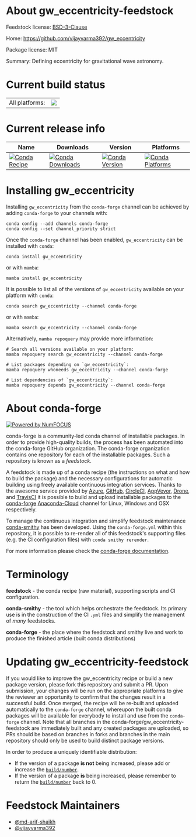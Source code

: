 About gw_eccentricity-feedstock
===============================

Feedstock license: [BSD-3-Clause](https://github.com/conda-forge/gw_eccentricity-feedstock/blob/main/LICENSE.txt)

Home: https://github.com/vijayvarma392/gw_eccentricity

Package license: MIT

Summary: Defining eccentricity for gravitational wave astronomy.

Current build status
====================


<table><tr><td>All platforms:</td>
    <td>
      <a href="https://dev.azure.com/conda-forge/feedstock-builds/_build/latest?definitionId=19625&branchName=main">
        <img src="https://dev.azure.com/conda-forge/feedstock-builds/_apis/build/status/gw_eccentricity-feedstock?branchName=main">
      </a>
    </td>
  </tr>
</table>

Current release info
====================

| Name | Downloads | Version | Platforms |
| --- | --- | --- | --- |
| [![Conda Recipe](https://img.shields.io/badge/recipe-gw_eccentricity-green.svg)](https://anaconda.org/conda-forge/gw_eccentricity) | [![Conda Downloads](https://img.shields.io/conda/dn/conda-forge/gw_eccentricity.svg)](https://anaconda.org/conda-forge/gw_eccentricity) | [![Conda Version](https://img.shields.io/conda/vn/conda-forge/gw_eccentricity.svg)](https://anaconda.org/conda-forge/gw_eccentricity) | [![Conda Platforms](https://img.shields.io/conda/pn/conda-forge/gw_eccentricity.svg)](https://anaconda.org/conda-forge/gw_eccentricity) |

Installing gw_eccentricity
==========================

Installing `gw_eccentricity` from the `conda-forge` channel can be achieved by adding `conda-forge` to your channels with:

```
conda config --add channels conda-forge
conda config --set channel_priority strict
```

Once the `conda-forge` channel has been enabled, `gw_eccentricity` can be installed with `conda`:

```
conda install gw_eccentricity
```

or with `mamba`:

```
mamba install gw_eccentricity
```

It is possible to list all of the versions of `gw_eccentricity` available on your platform with `conda`:

```
conda search gw_eccentricity --channel conda-forge
```

or with `mamba`:

```
mamba search gw_eccentricity --channel conda-forge
```

Alternatively, `mamba repoquery` may provide more information:

```
# Search all versions available on your platform:
mamba repoquery search gw_eccentricity --channel conda-forge

# List packages depending on `gw_eccentricity`:
mamba repoquery whoneeds gw_eccentricity --channel conda-forge

# List dependencies of `gw_eccentricity`:
mamba repoquery depends gw_eccentricity --channel conda-forge
```


About conda-forge
=================

[![Powered by
NumFOCUS](https://img.shields.io/badge/powered%20by-NumFOCUS-orange.svg?style=flat&colorA=E1523D&colorB=007D8A)](https://numfocus.org)

conda-forge is a community-led conda channel of installable packages.
In order to provide high-quality builds, the process has been automated into the
conda-forge GitHub organization. The conda-forge organization contains one repository
for each of the installable packages. Such a repository is known as a *feedstock*.

A feedstock is made up of a conda recipe (the instructions on what and how to build
the package) and the necessary configurations for automatic building using freely
available continuous integration services. Thanks to the awesome service provided by
[Azure](https://azure.microsoft.com/en-us/services/devops/), [GitHub](https://github.com/),
[CircleCI](https://circleci.com/), [AppVeyor](https://www.appveyor.com/),
[Drone](https://cloud.drone.io/welcome), and [TravisCI](https://travis-ci.com/)
it is possible to build and upload installable packages to the
[conda-forge](https://anaconda.org/conda-forge) [Anaconda-Cloud](https://anaconda.org/)
channel for Linux, Windows and OSX respectively.

To manage the continuous integration and simplify feedstock maintenance
[conda-smithy](https://github.com/conda-forge/conda-smithy) has been developed.
Using the ``conda-forge.yml`` within this repository, it is possible to re-render all of
this feedstock's supporting files (e.g. the CI configuration files) with ``conda smithy rerender``.

For more information please check the [conda-forge documentation](https://conda-forge.org/docs/).

Terminology
===========

**feedstock** - the conda recipe (raw material), supporting scripts and CI configuration.

**conda-smithy** - the tool which helps orchestrate the feedstock.
                   Its primary use is in the construction of the CI ``.yml`` files
                   and simplify the management of *many* feedstocks.

**conda-forge** - the place where the feedstock and smithy live and work to
                  produce the finished article (built conda distributions)


Updating gw_eccentricity-feedstock
==================================

If you would like to improve the gw_eccentricity recipe or build a new
package version, please fork this repository and submit a PR. Upon submission,
your changes will be run on the appropriate platforms to give the reviewer an
opportunity to confirm that the changes result in a successful build. Once
merged, the recipe will be re-built and uploaded automatically to the
`conda-forge` channel, whereupon the built conda packages will be available for
everybody to install and use from the `conda-forge` channel.
Note that all branches in the conda-forge/gw_eccentricity-feedstock are
immediately built and any created packages are uploaded, so PRs should be based
on branches in forks and branches in the main repository should only be used to
build distinct package versions.

In order to produce a uniquely identifiable distribution:
 * If the version of a package **is not** being increased, please add or increase
   the [``build/number``](https://docs.conda.io/projects/conda-build/en/latest/resources/define-metadata.html#build-number-and-string).
 * If the version of a package **is** being increased, please remember to return
   the [``build/number``](https://docs.conda.io/projects/conda-build/en/latest/resources/define-metadata.html#build-number-and-string)
   back to 0.

Feedstock Maintainers
=====================

* [@md-arif-shaikh](https://github.com/md-arif-shaikh/)
* [@vijayvarma392](https://github.com/vijayvarma392/)

